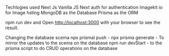 Techlogies used
 Next Js
 Vanilla JS
 Next auth for authentication
 Imagekit io for Image hsting
 MongoDB as the Database
 Prisma as the ORM




npm run dev and 
Open [http://localhost:3000](http://localhost:3000) with your browser to see the result.




Changing the database scema
npx prismal push - 
npx prisma generate - To mirror the updates to the scema on the database
npm run devStart - to the prisma script to do CRUD operations on the database

